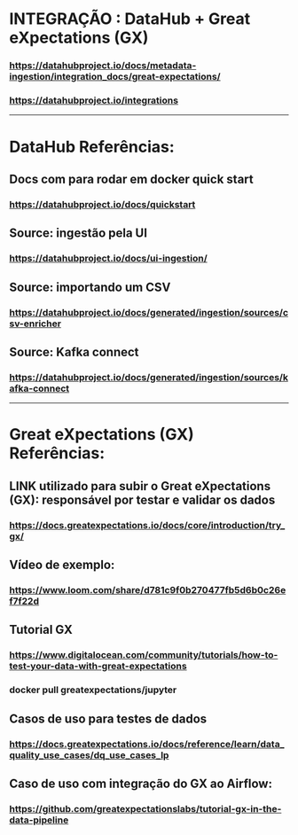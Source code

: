# INTEGRAÇÃO : DataHub + Great eXpectations (GX)

### https://datahubproject.io/docs/metadata-ingestion/integration_docs/great-expectations/

### https://datahubproject.io/integrations

----------------------

# DataHub Referências:

## Docs com para rodar em docker quick start

### https://datahubproject.io/docs/quickstart

## Source: ingestão pela UI

### https://datahubproject.io/docs/ui-ingestion/

## Source: importando um CSV

### https://datahubproject.io/docs/generated/ingestion/sources/csv-enricher

## Source: Kafka connect

### https://datahubproject.io/docs/generated/ingestion/sources/kafka-connect

----------------------


# Great eXpectations (GX) Referências:

## LINK utilizado para subir o Great eXpectations (GX): responsável por testar e validar os dados

### https://docs.greatexpectations.io/docs/core/introduction/try_gx/

## Vídeo de exemplo:

### https://www.loom.com/share/d781c9f0b270477fb5d6b0c26ef7f22d

## Tutorial GX

### https://www.digitalocean.com/community/tutorials/how-to-test-your-data-with-great-expectations

### docker pull greatexpectations/jupyter

## Casos de uso para testes de dados

### https://docs.greatexpectations.io/docs/reference/learn/data_quality_use_cases/dq_use_cases_lp

## Caso de uso com integração do GX ao Airflow:

### https://github.com/greatexpectationslabs/tutorial-gx-in-the-data-pipeline
